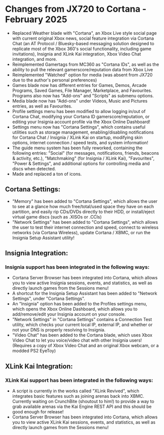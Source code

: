 # Changes from JX720 to Cortana - February 2025

- Replaced Weather blade with "Cortana", an Xbox Live style social page with current original Xbox news, social feature integration via Cortana Chat (an AT Protocol / Bluesky-based messaging solution designed to replicate most of the Xbox 360's social functionality, including game invitations), Insignia and XLink Kai integration, Xbox Video Chat integration, and more.
- Reimplemented Gamertags from MC360 as "Cortana IDs", as well as the ability to pull the relevant gamerscore/reputation data from Xbox Live
- Reimplemented "Watched" option for media (was absent from JX720 due to the author's personal preferences)
- Games blade now has different entries for Games, Demos, Arcade Programs, Saved Games, File Manager, Marketplace, and Favourites. Programs also now has "Add-ons" and "Scripts" as submenu options.
- Media blade now has "Add-ons" under Videos, Music and Pictures entries, as well as Favourites.
- Profile settings menu has been modified to allow logging in/out of Cortana Chat, modifying your Cortana ID gamerscore/reputation, or editing your Insignia account profile via the Xbox Online Dashboard!
- Settings menu now has "Cortana Settings", which contains useful utilities such as storage management, enabling/disabling notifications for Cortana Chat / Insignia / XLink Kai on startup, modifying skin options, internet connection / speed tests, and system information!
- The guide menu system has been fully reworked, containing the following entries: "Social" (for messages, notifications, friends, beacons & activity, etc.), "Matchmaking" (for Insignia / XLink Kai), "Favourites", "Power & Settings", and additional options for controlling media and discs when detected.
- Made and replaced a ton of icons.

## Cortana Settings:
- "Memory" has been added to "Cortana Settings", which allows the user to see at a glance how much free/total/used space they have on each partition, and easily rip CDs/DVDs directly to their HDD, or install/eject virtual game discs (such as .XISOs or .CCIs)
- "Network Settings" has been added to "Cortana Settings", which allows the user to test their internet connection and speed, connect to wireless networks (via Cortana Wireless), update Cortana / XBMC, or run the Insignia Setup Assistant utility!

## Insignia Integration:
### Insignia support has been integrated in the following ways:
- Cortana Server Browser has been integrated into Cortana, which allows you to view active Insignia sessions, events, and statistics, as well as directly launch games from the Sessions menu!
- A shortcut for the Insignia Setup Assistant has been added to "Network Settings", under "Cortana Settings".
- An "Insignia" option has been added to the Profiles settings menu, which opens the Xbox Online Dashboard, which allows you to add/remove/edit your Insignia account on your console.
- "Network Settings" in "Cortana Settings" contains a Connection Test utility, which checks your current local IP, external IP, and whether or not your DNS is properly resolving to Insignia.
- "Video Chat" has been added to the Cortana blade, which uses Xbox Video Chat to let you voice/video chat with other Insignia users! (Requires a copy of Xbox Video Chat and an original Xbox webcam, or a modded PS2 EyeToy)

## XLink Kai Integration:
### XLink Kai support has been integrated in the following ways:
- A script is currently in the works called "XLink Revived", which integrates basic features such as joining arenas back into XBMC. Currently waiting on CrunchBite (shoutout to him!) to provide a way to grab available arenas via the Kai Engine REST API and this should be good enough for release!
- Cortana Server Browser has been integrated into Cortana, which allows you to view active XLink Kai sessions, events, and statistics, as well as directly launch games from the Sessions menu!
